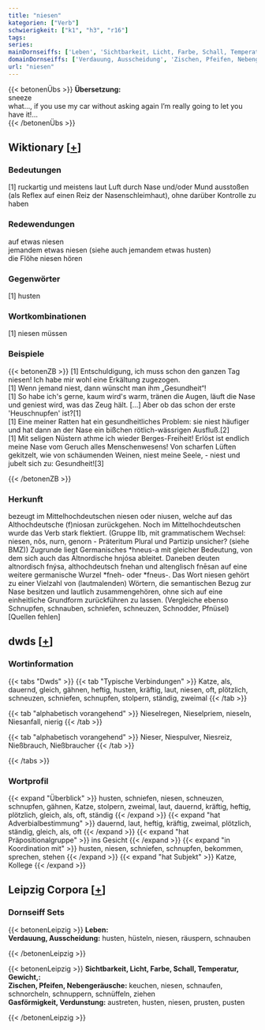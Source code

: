 ```yaml
---
title: "niesen"
kategorien: ["Verb"]
schwierigkeit: ["k1", "h3", "r16"]
tags:
series:
mainDornseiffs: ['Leben', 'Sichtbarkeit, Licht, Farbe, Schall, Temperatur, Gewicht,']
domainDornseiffs: ['Verdauung, Ausscheidung', 'Zischen, Pfeifen, Nebengeräusche', 'Gasförmigkeit, Verdunstung']
url: "niesen"
---
```


{{< betonenÜbs >}}
**Übersetzung:**  
sneeze  
what..., if you use my car without asking again I’m really going to let you have it!...  
{{< /betonenÜbs >}}

## Wiktionary [[+](https://de.wiktionary.org/wiki/niesen)]

### Bedeutungen
[1] ruckartig und meistens laut Luft durch Nase und/oder Mund ausstoßen (als Reflex auf einen Reiz der Nasenschleimhaut), ohne darüber Kontrolle zu haben  

### Redewendungen
auf etwas niesen  
jemandem etwas niesen (siehe auch jemandem etwas husten)  
die Flöhe niesen hören  

### Gegenwörter
[1] husten  

### Wortkombinationen
[1] niesen müssen  

### Beispiele
{{< betonenZB >}}
[1] Entschuldigung, ich muss schon den ganzen Tag niesen! Ich habe mir wohl eine Erkältung zugezogen.  
[1] Wenn jemand niest, dann wünscht man ihm „Gesundheit“!  
[1] So habe ich's gerne, kaum wird's warm, tränen die Augen, läuft die Nase und geniest wird, was das Zeug hält. […] Aber ob das schon der erste 'Heuschnupfen' ist?[1]  
[1] Eine meiner Ratten hat ein gesundheitliches Problem: sie niest häufiger und hat dann an der Nase ein bißchen rötlich-wässrigen Ausfluß.[2]  
[1] Mit seligen Nüstern athme ich wieder Berges-Freiheit! Erlöst ist endlich meine Nase vom Geruch alles Menschenwesens! Von scharfen Lüften gekitzelt, wie von schäumenden Weinen, niest meine Seele, - niest und jubelt sich zu: Gesundheit![3]  

{{< /betonenZB >}}
### Herkunft
bezeugt im Mittelhochdeutschen niesen oder niusen, welche auf das Althochdeutsche (f)niosan zurückgehen. Noch im Mittelhochdeutschen wurde das Verb stark flektiert. (Gruppe IIb, mit grammatischem Wechsel: niesen, nôs, nurn, genorn - Präteritum Plural und Partizip unsicher? (siehe BMZ)) Zugrunde liegt Germanisches *hneus-a mit gleicher Bedeutung, von dem sich auch das Altnordische hnjósa ableitet. Daneben deuten altnordisch fnýsa, althochdeutsch fnehan und altenglisch fnēsan auf eine weitere germanische Wurzel *fneh- oder *fneus-. Das Wort niesen gehört zu einer Vielzahl von (lautmalenden) Wörtern, die semantischen Bezug zur Nase besitzen und lautlich zusammengehören, ohne sich auf eine einheitliche Grundform zurückführen zu lassen. (Vergleiche ebenso Schnupfen, schnauben, schniefen, schneuzen, Schnodder, Pfnüsel) [Quellen fehlen]  



## dwds [[+](https://www.dwds.de/wb/niesen)]

### Wortinformation
{{< tabs "Dwds" >}}
{{< tab "Typische Verbindungen" >}}
Katze, als, dauernd, gleich, gähnen, heftig, husten, kräftig, laut, niesen, oft, plötzlich, schneuzen, schniefen, schnupfen, stolpern, ständig, zweimal
{{< /tab >}}

{{< tab "alphabetisch vorangehend" >}}
Nieselregen, Nieselpriem, nieseln, Niesanfall, nierig
{{< /tab >}}

{{< tab "alphabetisch vorangehend" >}}
Nieser, Niespulver, Niesreiz, Nießbrauch, Nießbraucher
{{< /tab >}}

{{< /tabs >}}

### Wortprofil
{{< expand "Überblick" >}} husten, schniefen, niesen, schneuzen, schnupfen, gähnen, Katze, stolpern, zweimal, laut, dauernd, kräftig, heftig, plötzlich, gleich, als, oft, ständig {{< /expand >}}
{{< expand "hat Adverbialbestimmung" >}} dauernd, laut, heftig, kräftig, zweimal, plötzlich, ständig, gleich, als, oft {{< /expand >}}
{{< expand "hat Präpositionalgruppe" >}} ins Gesicht {{< /expand >}}
{{< expand "in Koordination mit" >}} husten, niesen, schniefen, schnupfen, bekommen, sprechen, stehen {{< /expand >}}
{{< expand "hat Subjekt" >}} Katze, Kollege {{< /expand >}}

## Leipzig Corpora [[+](https://corpora.uni-leipzig.de/en/res?word=niesen&corpusId=deu_newscrawl-public_2018)]

### Dornseiff Sets
{{< betonenLeipzig >}}
**Leben:**  
**Verdauung, Ausscheidung:** husten, hüsteln, niesen, räuspern, schnauben  

{{< /betonenLeipzig >}}


{{< betonenLeipzig >}}
**Sichtbarkeit, Licht, Farbe, Schall, Temperatur, Gewicht,:**  
**Zischen, Pfeifen, Nebengeräusche:** keuchen, niesen, schnaufen, schnorcheln, schnuppern, schnüffeln, ziehen  
**Gasförmigkeit, Verdunstung:** austreten, husten, niesen, prusten, pusten  

{{< /betonenLeipzig >}}
